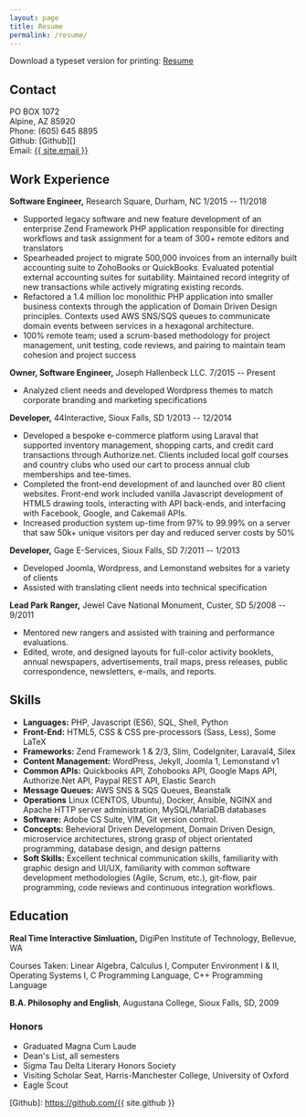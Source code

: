 ```yaml
---
layout: page
title: Resume
permalink: /resume/
---
```


Download a typeset version for printing: [Resume][] <i class="fa fa-file-pdf-o" aria-hidden="true"></i>

Contact
-------------------------------------------------------------------------------

PO BOX 1072  
Alpine, AZ 85920  
Phone: (605) 645 8895  
Github: [Github][] <i class="fa fa-github" aria-hidden="true"></i>  
Email: <a href="mailto:{{ site.email }}">{{ site.email }}</a>  

Work Experience
-------------------------------------------------------------------------------

**Software Engineer,** Research Square, Durham, NC 1/2015 -- 11/2018

- Supported legacy software and new feature development of an enterprise Zend
  Framework PHP application responsible for directing workflows and task
  assignment for a team of 300+ remote editors and translators
- Spearheaded project to migrate 500,000 invoices from an internally built
  accounting suite to ZohoBooks or QuickBooks. Evaluated  potential external
  accounting suites for suitability. Maintained record integrity of new
  transactions while actively migrating existing records.
- Refactored a 1.4 million loc monolithic PHP application into smaller business
  contexts through the application of Domain Driven Design principles. Contexts
  used AWS SNS/SQS queues to communicate domain events between services in a
  hexagonal architecture.
- 100% remote team; used a scrum-based methodology for project management, unit
  testing, code reviews, and pairing to maintain team cohesion and project
  success
  
**Owner, Software Engineer,** Joseph Hallenbeck LLC. 7/2015 -- Present

- Analyzed client needs and developed Wordpress themes to match corporate
  branding and marketing specifications

**Developer,** 44Interactive, Sioux Falls, SD 1/2013 -- 12/2014

- Developed a bespoke e-commerce platform using Laraval that supported inventory
  management, shopping carts, and credit card transactions through
  Authorize.net.  Clients included local golf courses and country clubs who used
  our cart to process annual club memberships and tee-times.
- Completed  the  front-end  development  of  and  launched  over  80  client
  websites.  Front-end work included vanilla Javascript development of HTML5
  drawing tools, interacting  with  API  back-ends,  and  interfacing  with
  Facebook,  Google,  and Cakemail APIs.
- Increased production system up-time from 97% to 99.99% on a server that saw
  50k+ unique visitors per day and reduced server costs by 50%

**Developer,** Gage E-Services, Sioux Falls, SD 7/2011 -- 1/2013

- Developed Joomla, Wordpress, and Lemonstand websites for a variety of clients
- Assisted with translating client needs into technical specification
 
**Lead Park Ranger,** Jewel Cave National Monument, Custer, SD 5/2008 -- 9/2011
 
- Mentored new rangers and assisted with training and performance evaluations.
- Edited, wrote, and designed layouts for full-color activity booklets,
  annual newspapers, advertisements, trail maps, press releases, public
  correspondence, newsletters, e-mails, and reports.
  
Skills
-------------------------------------------------------------------------------

- **Languages:** PHP, Javascript (ES6), SQL, Shell, Python
- **Front-End:** HTML5, CSS & CSS pre-processors (Sass, Less), Some LaTeX
- **Frameworks:** Zend Framework 1 & 2/3, Slim, CodeIgniter, Laraval4, Silex
- **Content Management:** WordPress, Jekyll, Joomla 1, Lemonstand v1
- **Common APIs:** Quickbooks API, Zohobooks API, Google Maps API, 
  Authorize.Net API, Paypal REST API, Elastic Search
- **Message Queues:** AWS SNS \& SQS Queues, Beanstalk
- **Operations** Linux (CENTOS, Ubuntu), Docker, Ansible, NGINX and Apache 
  HTTP server administration, MySQL/MariaDB databases
- **Software:** Adobe CS Suite, VIM, Git version control.
- **Concepts:** Behevioral Driven Development, Domain Driven Design,
  microservice architectures, strong grasp of object orientated programming,
  database design, and design patterns
- **Soft Skills:** Excellent technical communication skills, familiarity with 
  graphic design and UI/UX, familiarity with common software development 
  methodologies (Agile, Scrum, etc.), git-flow, pair programming, code reviews 
  and continuous integration workflows.

Education
-------------------------------------------------------------------------------

**Real Time Interactive Simluation,** DigiPen Institute of Technology, 
Bellevue, WA

Courses Taken: Linear Algebra, Calculus I, Computer Environment I & II, 
Operating Systems I, C Programming Language, C++ Programming Language

**B.A. Philosophy and English**, Augustana College, Sioux Falls, SD, 2009

### Honors

- Graduated Magna Cum Laude
- Dean's List, all semesters
- Sigma Tau Delta Literary Honors Society
- Visiting Scholar Seat, Harris-Manchester College, University of Oxford
- Eagle Scout

[Resume]: /static/hallenbeck_resume.pdf
[Github]: https://github.com/{{ site.github }}
